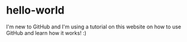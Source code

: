 # hello-world
I'm new to GitHub and I'm using a tutorial on this website on how to use GitHub and learn how it works! :)
